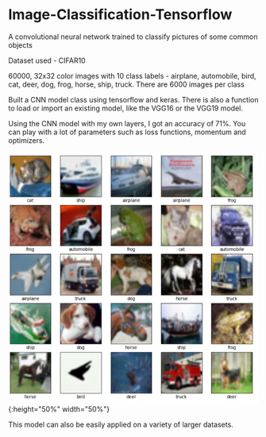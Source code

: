 # Image-Classification-Tensorflow
A convolutional neural network trained to classify pictures of some common objects

Dataset used - CIFAR10

60000, 32x32 color images with 10 class labels - airplane, automobile, bird, cat, deer, dog, frog, horse, ship, truck. There are 6000 images per class

Built a CNN model class using tensorflow and keras. There is also a function to load or import an existing model, like the VGG16 or the VGG19 model.

Using the CNN model with my own layers, I got an accuracy of 71%. You can play with a lot of parameters such as loss functions, momentum and optimizers.

![Predictions on the CIFAR10 dataset](/output.png) {:height="50%" width="50%"}

This model can also be easily applied on a variety of larger datasets.
